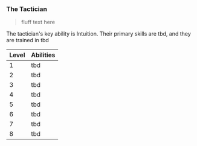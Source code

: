 ### The Tactician

> fluff text here

The tactician's key ability is Intuition. Their primary skills are tbd, and they are trained in tbd

| Level | Abilities |
| ----- | --------- |
| 1 | tbd |
| 2 | tbd |
| 3 | tbd |
| 4 | tbd |
| 5 | tbd |
| 6 | tbd |
| 7 | tbd |
| 8 | tbd |
